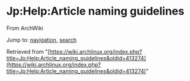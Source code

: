 # Jp:Help:Article naming guidelines

From ArchWiki

Jump to: [navigation](#column-one), [search](#searchInput)

Retrieved from "[https://wiki.archlinux.org/index.php?title=Jp:Help:Article_naming_guidelines&oldid=413274](https://wiki.archlinux.org/index.php?title=Jp:Help:Article_naming_guidelines&oldid=413274)"